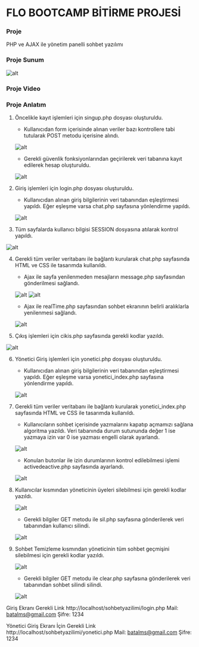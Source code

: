 # FLO BOOTCAMP BİTİRME PROJESİ

### Proje

PHP ve AJAX ile yönetim panelli sohbet yazılımı

### Proje Sunum

![alt](README_src/sohbetsunum.jpg)

### Proje Video



### Proje Anlatım

1. Öncelikle kayıt işlemleri için singup.php dosyası oluşturuldu. 

    - Kullanıcıdan form içerisinde alınan veriler bazı kontrollere tabi tutularak POST metodu içerisine alındı.

    ![alt](README_src/sing_up_2.png)
    
    - Gerekli güvenlik fonksiyonlarından geçirilerek veri tabanına kayıt edilerek hesap oluşturuldu.

    ![alt](README_src/sing_up_1.png)

2. Giriş işlemleri için login.php dosyası oluşturuldu. 

    - Kullanıcıdan alınan giriş bilgilerinin veri tabanından eşleştirmesi yapıldı. Eğer eşleşme varsa chat.php sayfasına yönlendirme yapıldı.

    ![alt](README_src/login_1.png)

3. Tüm sayfalarda kullanıcı bilgisi SESSION dosyasına atılarak kontrol yapıldı.

![alt](README_src/chat_1.png)

4. Gerekli tüm veriler veritabanı ile bağlantı kurularak chat.php sayfasında HTML ve CSS ile tasarımda kullanıldı.
    - Ajax ile sayfa yenilenmeden mesajların message.php sayfasından gönderilmesi sağlandı.

    ![alt](README_src/chat_2.png)
    ![alt](README_src/chat_4.png)

    - Ajax ile realTime.php sayfasından sohbet ekranının belirli aralıklarla yenilenmesi sağlandı.

    ![alt](README_src/chat_3.png)

5. Çıkış işlemleri için cikis.php sayfasında gerekli kodlar yazıldı.

![alt](README_src/cikis_1.png)


6. Yönetici Giriş işlemleri için yonetici.php dosyası oluşturuldu. 

    - Kullanıcıdan alınan giriş bilgilerinin veri tabanından eşleştirmesi yapıldı. Eğer eşleşme varsa yonetici_index.php sayfasına yönlendirme yapıldı.

    ![alt](README_src/yonetici_1.png)

7. Gerekli tüm veriler veritabanı ile bağlantı kurularak yonetici_index.php sayfasında HTML ve CSS ile tasarımda kullanıldı.

    - Kullanıcıların sohbet içerisinde yazmalarını kapatıp açmamızı sağlana algoritma yazıldı.
    Veri tabanında durum sutununda değer 1 ise yazmaya izin var 0 ise yazması engelli olarak ayarlandı.

    ![alt](README_src/yonetici_2.png)

    - Konulan butonlar ile izin durumlarının kontrol edilebilmesi işlemi activedeactive.php sayfasında ayarlandı.

    ![alt](README_src/yonetici_3.png)
    
8. Kullanıcılar kısmından yöneticinin üyeleri silebilmesi için gerekli kodlar yazıldı.

    ![alt](README_src/yonetici_4.png)

    - Gerekli bilgiler GET metodu ile sil.php sayfasına gönderilerek veri tabanından kullanıcı silindi.

    ![alt](README_src/yonetici_5.png)

9.  Sohbet Temizleme kısmından yöneticinin tüm sohbet geçmişini silebilmesi için gerekli kodlar yazıldı.

    ![alt](README_src/yonetici_6.png)

    - Gerekli bilgiler GET metodu ile clear.php sayfasına gönderilerek veri tabanından sohbet silindi silindi.
 
    ![alt](README_src/yonetici_7.png)













Giriş Ekranı Gerekli Link http://localhost/sohbetyazilimi/login.php
Mail: batalms@gmail.com
Şifre: 1234

Yönetici Giriş Ekranı İçin Gerekli Link http://localhost/sohbetyazilimi/yonetici.php
Mail: batalms@gmail.com
Şifre: 1234





<!-- ![alt](https://i.hizliresim.com/d5a5f3w.jpg) -->